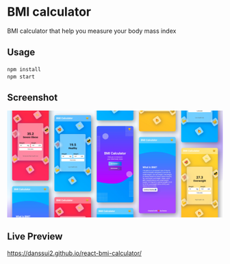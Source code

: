 # BMI calculator
BMI calculator that help you measure your body mass index
## Usage
`npm install` <br>
`npm start`
## Screenshot
![Thumbnail](./src/img/bmi-cover.png)
## Live Preview
https://danssui2.github.io/react-bmi-calculator/
